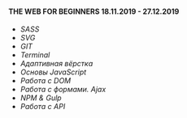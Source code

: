 #### THE WEB FOR BEGINNERS 18.11.2019 - 27.12.2019

- *SASS*
- *SVG*
- *GIT*
- *Terminal*
- *Адаптивная вёрстка*
- *Основы JavaScript*
- *Работа с DOM*
- *Работа с формами. Ajax*
- *NPM & Gulp*
- *Работа с API*